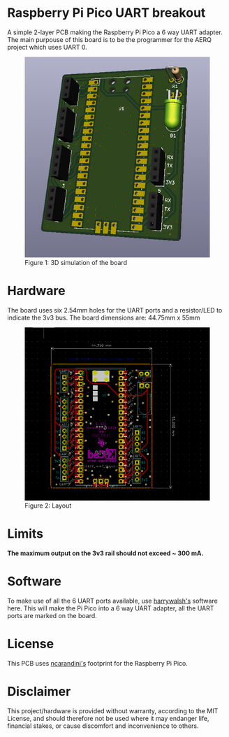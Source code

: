 # Raspberry Pi Pico UART breakout
 A simple 2-layer PCB making the Raspberry Pi Pico a 6 way UART adapter.
 The main purpouse of this board is to be the programmer for the AERQ project which uses UART 0.
<figure>
<img src="Images/3DSimulation.PNG" width="600px">
<figcaption>Figure 1: 3D simulation of the board</figcaption>
</figure>

# Hardware
The board uses six 2.54mm holes for the UART ports and a resistor/LED to indicate the 3v3 bus. 
The board dimensions are: 44.75mm x 55mm 
<p align="center">
<figure>
<img src="Images/Layout.PNG" width="600px">
<figcaption>Figure 2: Layout</figcaption>
</figure>
</p>

# Limits
<b>The maximum output on the 3v3 rail should not exceed ~ 300 mA.</b>

# Software
To make use of all the 6 UART ports available, use [harrywalsh's](https://github.com/ncarandini/KiCad-RP-Pico) software here.
This will make the Pi Pico into a 6 way UART adapter, all the UART ports are marked on the board.


# License
This PCB uses [ncarandini's](https://github.com/ncarandini/KiCad-RP-Pico) footprint for the Raspberry Pi Pico.

# Disclaimer
This project/hardware is provided without warranty, according to the MIT License, and should therefore not be used where it may endanger life, financial stakes, or cause discomfort and inconvenience to others.